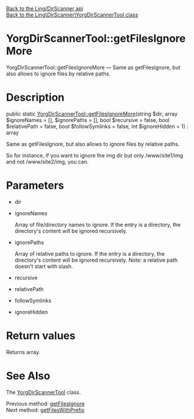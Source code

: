 [Back to the Ling/DirScanner api](https://github.com/lingtalfi/DirScanner/blob/master/doc/api/Ling/DirScanner.md)<br>
[Back to the Ling\DirScanner\YorgDirScannerTool class](https://github.com/lingtalfi/DirScanner/blob/master/doc/api/Ling/DirScanner/YorgDirScannerTool.md)


YorgDirScannerTool::getFilesIgnoreMore
================



YorgDirScannerTool::getFilesIgnoreMore — Same as getFilesIgnore, but also allows to ignore files by relative paths.




Description
================


public static [YorgDirScannerTool::getFilesIgnoreMore](https://github.com/lingtalfi/DirScanner/blob/master/doc/api/Ling/DirScanner/YorgDirScannerTool/getFilesIgnoreMore.md)(string $dir, array $ignoreNames = [], $ignorePaths = [], bool $recursive = false, bool $relativePath = false, bool $followSymlinks = false, int $ignoreHidden = 1) : array




Same as getFilesIgnore, but also allows to ignore files by relative paths.

So for instance, if you want to ignore the img dir but only /www/site1/img and not /www/site2/img, you can.




Parameters
================


- dir

    

- ignoreNames

    Array of file/directory names to ignore.
If the entry is a directory, the directory's content will be ignored recursively.

- ignorePaths

    Array of relative paths to ignore.
If the entry is a directory, the directory's content will be ignored recursively.
Note: a relative path doesn't start with slash.

- recursive

    

- relativePath

    

- followSymlinks

    

- ignoreHidden

    


Return values
================

Returns array.








See Also
================

The [YorgDirScannerTool](https://github.com/lingtalfi/DirScanner/blob/master/doc/api/Ling/DirScanner/YorgDirScannerTool.md) class.

Previous method: [getFilesIgnore](https://github.com/lingtalfi/DirScanner/blob/master/doc/api/Ling/DirScanner/YorgDirScannerTool/getFilesIgnore.md)<br>Next method: [getFilesWithPrefix](https://github.com/lingtalfi/DirScanner/blob/master/doc/api/Ling/DirScanner/YorgDirScannerTool/getFilesWithPrefix.md)<br>

